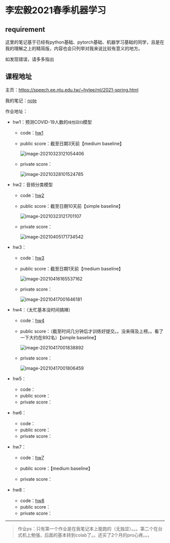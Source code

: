 # 李宏毅2021春季机器学习

## requirement

这里的笔记基于已经有python基础、pytorch基础、机器学习基础的同学，且是在我的理解之上的精简版，内容也会只列举对我来说比较有意义的地方。

如发现错误，请多多指出

## 课程地址

主页：https://speech.ee.ntu.edu.tw/~hylee/ml/2021-spring.html

我的笔记：[note](./李宏毅机器学习.md)

作业地址：

- hw1：预测COVID-19人数的`线性回归`模型

  - code：[hw1](./hw/hw1hw1.ipynb)

  - public score：截至日期3天前【medium baseline】

    ![image-20210323121054406](https://yumytest.oss-cn-chengdu.aliyuncs.com/img/image-20210323121054406.png)

  - private score：

    ![image-20210328101524785](https://yumytest.oss-cn-chengdu.aliyuncs.com/img/image-20210328101524785.png)

- hw2：音频分类模型

  - code：[hw2](./hw/hw2hw2.ipynb)

  - public score：截至日期10天前【simple baseline】

    ![image-20210323121701107](https://yumytest.oss-cn-chengdu.aliyuncs.com/img/image-20210323121701107.png)

  - private score：

    ![image-20210405171734542](https://yumytest.oss-cn-chengdu.aliyuncs.com/img/image-20210405171734542.png)

- hw3：

  - code：[hw3](./hw/hw3hw3.ipynb)

  - public score：截至日期1天前【medium baseline】

    ![image-20210416165537162](https://yumytest.oss-cn-chengdu.aliyuncs.com/img/image-20210416165537162.png)

  - private score：

    ![image-20210417001646181](https://yumytest.oss-cn-chengdu.aliyuncs.com/img/image-20210417001646181.png)
    
    

- hw4：（太忙基本没时间搞辣）

  - code：[hw4](./hw/hw4hw4.ipynb)
  
  - public score：（截至时间几分钟后才训练好提交。。没来得及上榜。。看了一下大约在892名）【simple baseline】
  
    ![image-20210417001838892](https://yumytest.oss-cn-chengdu.aliyuncs.com/img/image-20210417001838892.png)
  
  - private score：
  
    ![image-20210417001806459](https://yumytest.oss-cn-chengdu.aliyuncs.com/img/image-20210417001806459.png)
  
- hw5：

  - code：
  - public score：
  - private score：

- hw6：

  - code：
  - public score：
  - private score：
- hw7：

  - code：[hw7](./hw/hw7hw7.ipynb)
  
  - public score：【medium baseline】
  
    
  
  - private score：
  
    
- hw8：

  - code：[hw8](./hw/hw8hw8.ipynb)
  - public score：
  - private score：





---

> 作业ps：只有第一个作业是在我笔记本上能跑的（无独显）。。。第二个在台式机上勉强，后面的基本转到colab了。。还买了2个月的pro心疼。。。